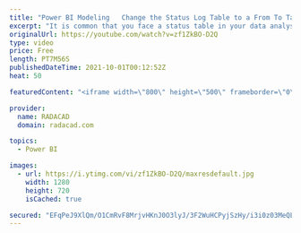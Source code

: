 ```yaml
---
title: "Power BI Modeling   Change the Status Log Table to a From To Table"
excerpt: "It is common that you face a status table in your data analysis scenarios. A status table normally has a column for the status of the items and the date of status change. This type of table, although informative, can be hard for analyzing data. In this article and video, I’ll explain why it is better"
originalUrl: https://youtube.com/watch?v=zf1ZkBO-D2Q
type: video
price: Free
length: PT7M56S
publishedDateTime: 2021-10-01T00:12:52Z
heat: 50

featuredContent: "<iframe width=\"800\" height=\"500\" frameborder=\"0\" src=\"https://www.youtube.com/embed/zf1ZkBO-D2Q\" allow=\"accelerometer; autoplay; encrypted-media; gyroscope; picture-in-picture\" allowfullscreen></iframe>"

provider:
  name: RADACAD
  domain: radacad.com

topics:
  - Power BI

images:
  - url: https://i.ytimg.com/vi/zf1ZkBO-D2Q/maxresdefault.jpg
    width: 1280
    height: 720
    isCached: true

secured: "EFqPeJ9XlQm/O1CmRvF8MrjvHKnJ0O3lyJ/3F2WuHCPyjSzHy/i3i0z03MeQLuma1lh6wU1Xn9mXcpHmU9CrgmssJjecUEtxUmjdNx24dfIiPRxzD2eYdbcYxJ1RrCd6ZWf4qRMFOfihKmu63K6qlFIK0+V21bxZgnYwNHgZVW7iRnqlCwFODoBc0bbqZyKwpQbZdQHXD/kdlrquFl7ka8chI+gi8y2I8SvOyQlF1WBTuX14TW0PDnrd1+ZzT5OgyI6FvNXdE5Po6PYOzMbu3SvEJltHq1QF5Hbk+vm3Hp+Ks/0f/zYZc4K+lUh4REgq9DrGQ9VKeRd5KD0Rl7oCE9gFO4Axzmr2n8ND2J806I306orm6907CDCQQejy4+l21W8te9kS7YwfEneBN2wjUnaOjTu9JAZudzvKhcpv0KQ=;ybJDRPEZuu0qAaVX1+GsTQ=="
---
```


